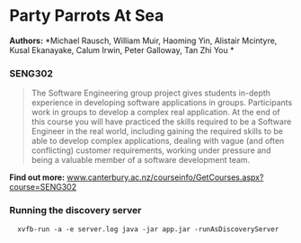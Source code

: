 # Party Parrots At Sea

**Authors:** *Michael Rausch, William Muir, Haoming Yin, Alistair Mcintyre, Kusal Ekanayake, Calum Irwin, Peter Galloway, Tan Zhi You *

### SENG302
> The Software Engineering group project gives students in-depth experience in developing software applications in groups. Participants work in groups to develop a complex real application. At the end of this course you will have practiced the skills required to be a Software Engineer in the real world, including gaining the required skills to be able to develop complex applications, dealing with vague (and often conflicting) customer requirements, working under pressure and being a valuable member of a software development team.

**Find out more:** www.canterbury.ac.nz/courseinfo/GetCourses.aspx?course=SENG302

### Running the discovery server

```
  xvfb-run -a -e server.log java -jar app.jar -runAsDiscoveryServer
```

